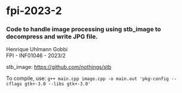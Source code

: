 # fpi-2023-2

### Code to handle image processing using stb_image to decompress and write JPG file.

Henrique Uhlmann Gobbi  
FPI - INF01046 - 2023/2

stb_image: https://github.com/nothings/stb  

To compile, use: `g++ main.cpp image.cpp -o main.out 'pkg-config --cflags gtk+-3.0 --libs gtk+-3.0'`
